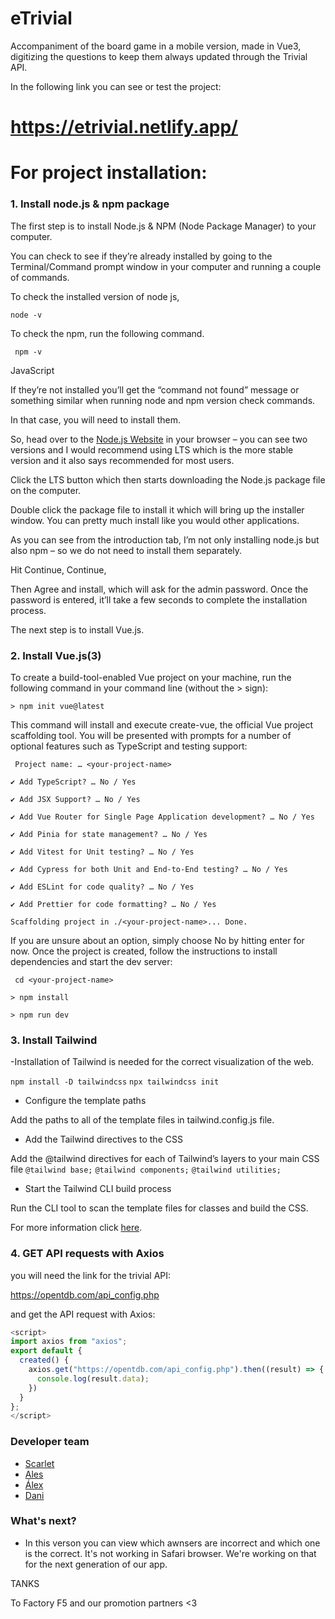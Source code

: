 # eTrivial

Accompaniment of the board game in a mobile version, made in Vue3, digitizing the questions to keep them always updated through the Trivial API.

In the following link you can see or test the project:

# https://etrivial.netlify.app/

# For project installation:

### 1. Install node.js & npm package

The first step is to install Node.js & NPM (Node Package Manager) to your computer.

You can check to see if they’re already installed by going to the Terminal/Command prompt window in your computer and running a couple of commands.

To check the installed version of node js,

`node -v`

To check the npm, run the following command.

` npm -v`

JavaScript

If they’re not installed you’ll get the “command not found” message or something similar when running node and npm version check commands.

In that case, you will need to install them.

So, head over to the [Node.js Website](https://nodejs.org/en "Node.js Website") in your browser – you can see two versions and I would recommend using LTS which is the more stable version and it also says recommended for most users.

Click the LTS button which then starts downloading the Node.js package file on the computer. 

Double click the package file to install it which will bring up the installer window. You can pretty much install like you would other applications.

As you can see from the introduction tab, I’m not only installing node.js but also npm – so we do not need to install them separately.

Hit Continue, Continue,

Then Agree and install, which will ask for the admin password. Once the password is entered, it’ll take a few seconds to complete the installation process.

The next step is to install Vue.js.

### 2. Install Vue.js(3)

To create a build-tool-enabled Vue project on your machine, run the following command in your command line (without the > sign):

`> npm init vue@latest`

This command will install and execute create-vue, the official Vue project scaffolding tool. You will be presented with prompts for a number of optional features such as TypeScript and testing support:

` Project name: … <your-project-name>`

`✔ Add TypeScript? … No / Yes`

`✔ Add JSX Support? … No / Yes`

`✔ Add Vue Router for Single Page Application development? … No / Yes`

`✔ Add Pinia for state management? … No / Yes`

`✔ Add Vitest for Unit testing? … No / Yes`

`✔ Add Cypress for both Unit and End-to-End testing? … No / Yes`

`✔ Add ESLint for code quality? … No / Yes`

`✔ Add Prettier for code formatting? … No / Yes`

`Scaffolding project in ./<your-project-name>...
Done.`

If you are unsure about an option, simply choose No by hitting enter for now. Once the project is created, follow the instructions to install dependencies and start the dev server:

` cd <your-project-name>`

`> npm install`

`> npm run dev`

### 3. Install Tailwind

 -Installation of Tailwind is needed for the correct visualization of the web.

`npm install -D tailwindcss`
`npx tailwindcss init`

 - Configure the template paths

Add the paths to all of the template files in tailwind.config.js file.

- Add the Tailwind directives to the CSS

Add the @tailwind directives for each of Tailwind’s layers to your main CSS file
`@tailwind base;`
`@tailwind components;`
`@tailwind utilities;`

 - Start the Tailwind CLI build process

Run the CLI tool to scan the template files for classes and build the CSS.

For more information click [here](https://tailwindcss.com/docs/installation).

### 4.  GET API requests with Axios

you will need the link for the trivial API: 

https://opentdb.com/api_config.php

and get the API request with Axios:

```javascript
<script>
import axios from "axios";
export default {
  created() {
    axios.get("https://opentdb.com/api_config.php").then((result) => {
      console.log(result.data);
    })
  }
};
</script>

```





### Developer team
- [Scarlet ](https://github.com/skyrosa "Scarlet ")
- [Ales](https://github.com/aleswebgit "Ales")
- [Álex ](https://github.com/ginkgob "Álex ")
- [Dani](https://github.com/LvL090 "Daniel calvo")

### What's next?
- In this verson you can view which awnsers are incorrect and which one is the correct. It's not working in Safari browser. We're working on that for the next generation of our app.


TANKS

To Factory F5 and our promotion partners <3
